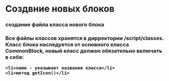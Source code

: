 <h1>Создвние новых блоков</h1>
<h3>создание файла класса нового блока<h3>
	<p>Все файлы классов хранятся в дирректории /script/classes.
	Класс блока наследуется от основного класса CommonBlock, новый класс должен обязательно включать в себя:</p>
	
	<li>name - указывает название класса</li>
	<li>метод getIcon()</li>
